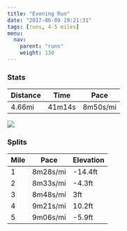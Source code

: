 ```yaml
---
title: "Evening Run"
date: "2017-06-09 19:21:31"
tags: [runs, 4-5 miles]
menu:
  nav:
    parent: "runs"
    weight: 130
---
```


### Stats

| Distance | Time | Pace |
|----------|------|------|
|4.66mi|41m14s|8m50s/mi|

<img src='https://maps.googleapis.com/maps/api/staticmap?maptype=roadmap&path=enc:oujeIdivLiKoBc@|MuCbC`@jHuAnPp@`CzADuA|@FlCpJv_@xFpHGdInBrG~FzHrE`A|Ob^hInj@XzWk@qVNvBZuAmGqb@aHeWoKyPwDc@}EqG_EeWqG}FkGoY]cFvAsBwAo@n@m[lByCFgP`JzApCtFVbKtBnAHvEtAiAWoE&key=AIzaSyC1MId7bFpkLXNAaYhBSTb8jLyiSqzbDtM&size=800x800&markers=color:yellow|label:S|53.47176,-2.24931&markers=color:green|label:F|53.47040000000001,-2.25213'>

### Splits

| Mile | Pace | Elevation |
|------|------|-----------|
|1|8m28s/mi|-14.4ft|
|2|8m33s/mi|-4.3ft|
|3|8m48s/mi|3ft|
|4|9m21s/mi|10.2ft|
|5|9m06s/mi|-5.9ft|
